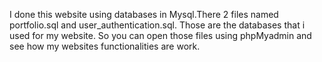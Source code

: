 I done this website using databases in Mysql.There 2 files named portfolio.sql and user_authentication.sql. Those are the databases that i used for my website. So you can open those files using phpMyadmin and see how my websites functionalities are work.
